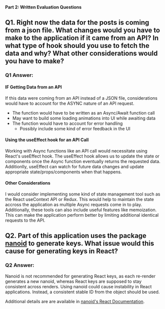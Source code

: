**Part 2: Written Evaluation Questions**

## Q1. Right now the data for the posts is coming from a json file. What changes would you have to make to the application if it came from an API? In what type of hook should you use to fetch the data and why? What other considerations would you have to make?

### Q1 Answer:

#### IF Getting Data from an API

If this data were coming from an API instead of a JSON file, considerations would have to account for the ASYNC nature of an API request.

- The function would have to be written as an Async/Await function call
- May want to build some loading animations into UI while awaiting data
- The function would have to account for error handling
  - Possibly include some kind of error feedback in the UI

#### Using the useEffect hook for an API Call

Working with Async functions like an API call would necessitate using React's useEffect hook. The useEffect hook allows us to update the state or components once the Async function eventually returns the requested data. Additionlly, useEffect can watch for future data changes and update appropriate state/props/components when that happens.

#### Other Considerations

I would consider implementing some kind of state management tool such as the React useContext API or Redux. This would help to maintain the state accross the application as multiple Async requests come in to play. Additionally, these tools can also include useful features like memoization. This can make the application perform better by limiting additional identical requests to the API.

## Q2. Part of this application uses the package [nanoid](https://www.npmjs.com/package/nanoid) to generate keys. What issue would this cause for generating keys in React?

### Q2 Answer:

Nanoid is not recommended for generating React keys, as each re-render generates a new nanoid, whereas React keys are supposed to stay consistent across renders. Using nanoid could cause instability in React applications. Instead, a consistent stable ID from the object should be used.

Additional details are are available in [nanoid's React Documentation](https://github.com/ai/nanoid#react).
